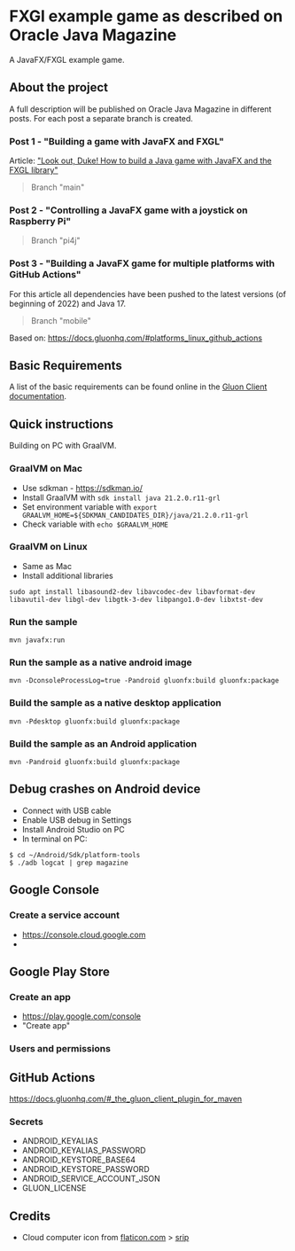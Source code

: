 # FXGl example game as described on Oracle Java Magazine

A JavaFX/FXGL example game.

## About the project

A full description will be published on Oracle Java Magazine in different posts. For each post a separate branch is
created.

### Post 1 - "Building a game with JavaFX and FXGL"

Article: ["Look out, Duke! How to build a Java game with JavaFX and the FXGL library"](https://blogs.oracle.com/javamagazine/java-javafx-fxgl-game-development)

> Branch "main"

### Post 2 - "Controlling a JavaFX game with a joystick on Raspberry Pi"

> Branch "pi4j"

### Post 3 - "Building a JavaFX game for multiple platforms with GitHub Actions"

For this article all dependencies have been pushed to the latest versions (of beginning of 2022) and Java 17.

> Branch "mobile"

Based on: https://docs.gluonhq.com/#platforms_linux_github_actions

## Basic Requirements

A list of the basic requirements can be found online in
the [Gluon Client documentation](https://docs.gluonhq.com/client/#_requirements).

## Quick instructions

Building on PC with GraalVM.

### GraalVM on Mac

* Use sdkman - https://sdkman.io/
* Install GraalVM with `sdk install java 21.2.0.r11-grl`
* Set environment variable with `export GRAALVM_HOME=${SDKMAN_CANDIDATES_DIR}/java/21.2.0.r11-grl`
* Check variable with `echo $GRAALVM_HOME`

### GraalVM on Linux

* Same as Mac
* Install additional libraries

```shell
sudo apt install libasound2-dev libavcodec-dev libavformat-dev libavutil-dev libgl-dev libgtk-3-dev libpango1.0-dev libxtst-dev
```

### Run the sample

```
mvn javafx:run
```

### Run the sample as a native android image

```
mvn -DconsoleProcessLog=true -Pandroid gluonfx:build gluonfx:package
```

### Build the sample as a native desktop application

```
mvn -Pdesktop gluonfx:build gluonfx:package
```

### Build the sample as an Android application

```
mvn -Pandroid gluonfx:build gluonfx:package
```

## Debug crashes on Android device

* Connect with USB cable
* Enable USB debug in Settings
* Install Android Studio on PC
* In terminal on PC:

```shell
$ cd ~/Android/Sdk/platform-tools
$ ./adb logcat | grep magazine

```

## Google Console

### Create a service account

* https://console.cloud.google.com
*

## Google Play Store

### Create an app

* https://play.google.com/console
* "Create app"

### Users and permissions

## GitHub Actions

https://docs.gluonhq.com/#_the_gluon_client_plugin_for_maven

### Secrets

* ANDROID_KEYALIAS
* ANDROID_KEYALIAS_PASSWORD
* ANDROID_KEYSTORE_BASE64
* ANDROID_KEYSTORE_PASSWORD
* ANDROID_SERVICE_ACCOUNT_JSON
* GLUON_LICENSE

## Credits

* Cloud computer icon from [flaticon.com](https://www.flaticon.com) > [srip](https://www.flaticon.com/authors/srip)
